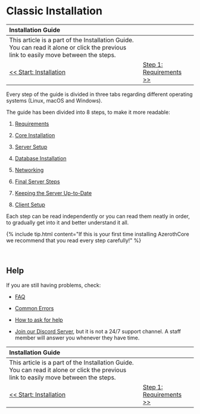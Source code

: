 # Classic Installation

| Installation Guide | |
| :- | :- |
| This article is a part of the Installation Guide. You can read it alone or click the previous link to easily move between the steps. |
| [<< Start: Installation](installation) | [Step 1: Requirements >>](requirements) |

Every step of the guide is divided in three tabs regarding different operating systems (Linux, macOS and Windows).

The guide has been divided into 8 steps, to make it more readable:

1. [Requirements](requirements)

2. [Core Installation](core-installation)

3. [Server Setup](server-setup)

4. [Database Installation](database-installation)

5. [Networking](networking)

6. [Final Server Steps](final-server-steps)

7. [Keeping the Server Up-to-Date](keeping-the-server-up-to-date)

8. [Client Setup](client-setup)

Each step can be read independently or you can read them neatly in order, to gradually get into it and better understand it all.

{% include tip.html content="If this is your first time installing AzerothCore we recommend that you read every step carefully!" %}

<br>

## Help

If you are still having problems, check:

* [FAQ](faq)

* [Common Errors](common-errors)

* [How to ask for help](how-to-ask-for-help)

* [Join our Discord Server](https://discord.gg/gkt4y2x), but it is not a 24/7 support channel. A staff member will answer you whenever they have time.

| Installation Guide | |
| :- | :- |
| This article is a part of the Installation Guide. You can read it alone or click the previous link to easily move between the steps. |
| [<< Start: Installation](installation) | [Step 1: Requirements >>](requirements) |
